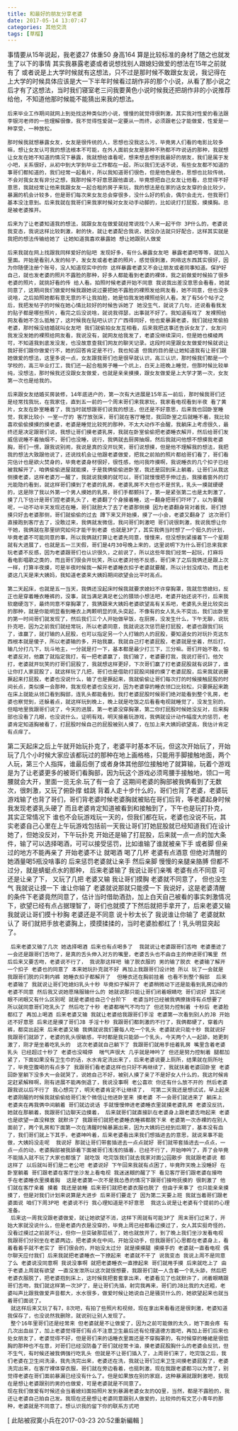 ```yaml
---
title: 和最好的朋友分享老婆
date: 2017-05-14 13:07:47
categories: 其他交流
tags: [草榴]
---
```

事情要从15年说起，我老婆27 体重50 身高164 算是比较标准的身材了随之也就发生了以下的事情
其实我暴露老婆或者说想找别人跟媳妇做爱的想法在15年之前就有了 或者说是上大学时候就有这想法，只不过是那时候不敢跟女友说，我记得在上大学的时候具体应该是大一下半年时候看过胡作非的那个小说，从看了那小说之后才有了这想法，当时我们寝室老三问我要黄色小说时候我还把胡作非的小说推荐给他，不知道他那时候能不能猜出来我的想法。

    后来毕业工作期间就网上到处找这种类似的小说，慢慢的就觉得很刺激，其实我对性爱的看法跟李银河老师的一些理解很像，我不觉得性爱就一定要从一而终，必须跟老公才能做爱，性爱是一种享受，一种放松，

    那时候我就想暴露女友，女友是很传统的人，思想也没我这么污，毕竟男人们看的电影比较多嘛，想让女友认可我的想法根本不可能，在外人面前女友是那种不熟都不咋说话的那种，我就想让女友在她不知道的情况下暴露，我就想给谁看呢，想来想去想到我最好的朋友，我们是属于发小吧，关系很好，从初中到大学到毕业工作都在一起，所以我们无话不说，有些女友都不知道的事哥们都知道的，我们经常一起看片，所以我知道哥们很色，但是他色是色，思想也比较传统，不会对我女友有非分之想，我那时候不好意思跟他直说，毕竟想把自己女友让他看，总觉得不好意思，我就经常让他来我跟女友一起合租的房子来玩，我的想法是在家的话女友穿的会比较少，暴漏的机会计较多，但是哥们每次来女友总会穿很多，没什么好的机会，偶尔会走光，但我哥们基本没注意到。后来我就在我哥们来我家时候对女友动手动脚的，比如说打打屁股，摸摸胸。总是被老婆推开。

    后来为了让老婆知道我的想法，就跟女友在做爱就经常说找个人来一起干你 3P什么的，老婆说我变态，我说这样比较刺激，射的快，就让老婆配合我说，她没办法就只好配合，这样其实就是我把的想法传输给她了 让她知道我喜欢暴露她 想让她跟别人做爱

    后来我就在网上找跟我同样爱好的贴吧 发现好多，有什么暴露女友吧 暴露老婆吧等等，就加入里面。开始是看别人发的帖子，发女友或者老婆的照片，感觉很刺激，网络这东西其实很好，因为你随便注册个账号，没人知道现实中的你 这样暴露老婆又不会让朋友或者同事知道。保护好自己，就也发老婆的照片不露脸的那种，好多人都能看到老婆的裸体，我之前做爱时候拍了很多老婆的照片，就挑好看的传 给人看。拍照时候老婆开始不同意 我说我出差没意思会看看，她就同意了，这期间我们做爱时候我跟她说过要把她不露脸的裸照发给网友看，她不同意，但也没多说啥，之后拍照她都有意无意的不让我拍脸，她是怕我发她裸照给别人看。发了有56个帖子之后，我把发帖子的时候在她心情比较好的时候告诉她了 她没生气，就说了几句，还说看看我发的贴子都是哪些照片，看完之后没说啥，就说我得瑟，出事就不好了。我知道有戏了 发裸照给网友看她不怎么抵触了，这时候我在贴吧认识了广西得同好，他也爱暴漏老婆，我们就经常偷拍老婆，那时候没结婚就叫女友吧 我们就偷拍女友互相看，后来我把这事还告诉女友了，女友问我发没发她的裸照给网友看，我说没有，就网友给我发了，老婆没继续深问，但是她也模棱两可，不知道我到底发没发，也没故意查我们网友的聊天记录。这段时间里跟女友做爱时候就说让我好哥们跟你做爱行不，她的回答肯定是不行，我也知道 但我的目的是让她知道我有让哥们跟她做爱的想法，这里多说一点，女友跟我哥们也是很早就认识，高三认识，那时候我们都是一个学校的，高三毕业打工，我们还一起合租房子睡一个炕上，白天上班晚上睡觉，但那时候比较单纯，没想法，那时候我还没跟女友做爱，也就是亲亲摸摸，跟女友做爱是上大学才第一次，女友第一次也是给我的。

    后来跟女友结婚买房装修，14年底进户的，第一次有大进展是15年五一前后，那时候我哥们还是经常找我玩，在我家住，直到五一前的一个周末哥们来我家玩，我家看电视看到半夜 看了黄片，女友在卧室睡着了，我当时就想跟哥们说我的想法，但还是不好意思，后来我也回卧室睡觉，我家比较小 一室一厅的 客厅放张床，哥们就在客厅睡觉，我回卧室之后就睡不着，我比较喜欢偷偷摸摸的摸老婆，老婆是睡觉比较死的那种，不太大动作不会醒，我躺床上考虑很久，最终还是决定跟哥们说，我想让哥们摸老婆乳房，我就在卧室偷偷把老婆睡衣解开，然后给哥们发威信说睡不着抽烟不，哥们也没睡，说行，我俩就去厨房抽烟，然后我就问他想不想摸我老婆胸，哥们一愣，跟我说别闹，我说是真的没开玩笑，哥们说想摸，但是他不理解我的想法，我把我的想法大致跟他说了，还说找机会让他跟老婆做爱，把我之前拍的照片都给哥们看了，哥们看完估计也是欲火焚身的，毕竟老婆身材很好，很性感，他问我咋摸啊，我说睡衣的几个扣子已经被我解开了，咱俩偷偷进屋就能摸，于是我俩偷偷进卧室，我还是回到床上躺着，让哥们从我这侧摸老婆，这样老婆万一醒了，我就说我摸的就可以，哥们就慢慢把手伸过去，我接着窗外的灯光能隐约看到，就这样哥们摸到了老婆的乳房，老婆乳房不大但也不是贫乳，乳头一摸就硬硬的，这是除了我以外第一个男人摸她的乳房，哥们手都颤抖了，第一是紧张第二也是太刺激了，摸了几下估计是哥们捏老婆乳头了，老婆翻了个身接着睡，这一翻身把哥们吓坏了，以为要醒呢，一动不动半天发现还在睡，哥们就胆大了去了老婆那侧摸 因为老婆翻身背对着我，哥们想摸只好去老婆那侧，哥们就偷偷的过去 蹲下来又开始摸，摸了一小会，老婆又翻身了 这次哥们直接跑到客厅去了，没敢过来，我俩就发微信，我问哥们刺激吧 哥们说很刺激，我说我想让你干她，我俩就在那里研究如何才能干到老婆 也就是3P了，其实我俩当时想了一个挺久的计划，毕竟老婆不可能同意的事，所以我俩就打算让老婆先同意，慢慢来，但没想到紧接着下一个星期就有大进展了，也就是五一三天假，哥们是4月30号晚上来的，这里说明下为什么哥们总来我家玩老婆不反感，因为老婆跟哥们也认识很久，之前说了，所以这些年我们经常一起玩，打麻将 看电影唱歌之类的，而且哥们很会开玩笑，所以老婆对他不反感，哥们来了之后我俩还是跟上次一样，打算半夜摸，可是半夜时候我一解开老婆睡衣扣子老婆就要醒，所以计划没成功，而且老婆这几天是来大姨妈，我知道老婆来大姨妈期间欲望会比平时高点。

    第二天起床，也就是五一当天，我俩还没起床时候我就要求媳妇不许穿胸罩，我就忽悠媳妇，反正也是穿着睡衣睡裤的，没事，就当满足满足老公的猥琐小想法吧，老婆开始还说不行，后来我软磨硬泡下，最终同意不穿胸罩了，我猜跟来大姨妈老婆欲望高有关系吧，老婆乳头是比较突出的那种，就是你能明显看到睡衣上两颗明显的乳头突起，不像有的女人乳头不突出，我们出卧室的第一时间哥们就发现了，然后我们三个人开始做早饭，在厨房，没发生什么，下午无聊，说玩扑克吧，因为之前我们就经常玩，所以老婆同意，我就说这次惩罚是打屁股，老婆也跟我们玩了，谁赢了，就打输的人屁股，也可以指定另一个人打输的人的屁股，要知道女的对玩扑克这东西根本就是傻子，所以老婆输的多，开始我赢，我就自己打老婆屁股，老婆就是坐着，然后打，输几分打几下，玩斗地主，一分就是打一下，基本都是最少打三下，三分嘛。哥们开始不敢，怕老婆反对，他赢了就指定我打，有一把老婆赢了，我们输了，老婆要打我，我说打哥们，他欠打，老婆就开玩笑的打哥们屁股了，我就想这样更好，下次哥们赢了打老婆屁股就有说辞了，谁让你打人家屁股了，就这样玩了几把，哥们也是借助打屁股间接的摸了老婆屁股，后来我就说要撅起来打屁股，老婆也没说什么，输了也是撅起来，我就偷偷让哥们每次打的时候接触屁股的时间长点，类似摸一会那种，我发现老婆也没反对，因为老婆穿的睡衣领口比较松，只要撅起来跪在床上就能从领口看到胸部，连乳头都能看到，我打老婆屁股时候哥们绝对能看到整个乳房，老婆也察觉到，还躲着点，就这样玩到晚上，晚上就是吃饭之后看看电视就睡觉了，没发生别的，但暗地里我跟哥们说了，今天的进展，第一老婆没穿胸罩，第二你打屁股时候她没反对，后来胸部也没看了几眼，也没说什么，证明有戏，明天接着玩游戏，我俩就设计动作幅度大的惩罚，老婆肯定知道胸被看了，打屁股时候自己的屁股被别人摸了，在加上来大姨妈欲望高，我估计肯定有点痒了。

   第二天起床之后上午就开始玩扑克了，老婆平时基本不玩，但这次开始玩了，开始玩了几个小时候大家应该都玩过的那种在地上画格格，只能用手脚接触地面，两个人玩，第三个人指挥，谁最后倒了或者身体其他部位接触地了就算输，玩着个游戏是为了让老婆更多的被哥们看胸部，因为玩这个游戏必须弯腰手接触地，领口一弯腰就会大开，里面一览无余.玩了有一会了 这期间老婆的胸部被我俩看到了无数次，很刺激，又玩了俯卧撑 蛙跳 背着人走十步什么的，哥们也背了老婆，老婆玩游戏输了也背了哥们，哥们背老婆时候老婆胸就被贴在哥们后背，等老婆起身时候我发现老婆乳头硬了 而且老婆肯定知道被看到和接触到了，下午也是玩打扑克，其实正常情况下 谁也不会玩游戏玩一天的，但我们都在玩，老婆也没说不玩，其实老婆自己心里在上午玩游戏包括前一天我让哥们打她屁股就已经知道我们在设计她了，但她没反对，下午玩扑克 开始还是输了打屁股，后来就一点一点的加大条件，输了可以选择喝酒，可可以接受惩罚，比如谁输了谁就被亲下手 或者脚  但亲过的地方不能再亲了 开始老婆不让 就喝酒 喝了几杯 老婆有点酒意 但绝对清醒的 她酒量喝5瓶没啥事的 后来惩罚老婆就让亲手 然后亲脚 慢慢的亲腿亲胳膊 但都不过分，就是蜻蜓点水的那种， 后来老婆输了 我说让哥们亲嘴 老婆有点不同意 可还是让亲了下， 又玩了几把 老婆又输 我让哥们摸胸 老婆就不同意了， 但也没生气  我就说让摸一下  谁让你输了 老婆就说那就只能摸一下 我说好，这是老婆清醒的条件下老婆竟然同意了，估计当时借助酒劲，加上白天自己被看的事实刺激情况下，欲望已经有点占据理智了，哥们也就摸了下然后就把手拿开了，后来老婆又输 我就说让哥们摸十秒胸 老婆还是不同意 说十秒太长了 我说谁让你输了 老婆就默认了 哥们就把手放老婆胸上，摸摸揉揉的，当时老婆脸都红了！乳头明显突起了。

     后来老婆又输了几次 她选择喝酒 后来也有点喝多了  我就说让老婆跟哥们舌吻 老婆墨迹了一会还是跟哥们舌吻了，是真的舌头伸入对方的嘴里，老婆舌头也不由自主的伸进哥们嘴里 然后后来又要舌吻，老婆说不行了， 我说那这样吧 输了脱衣服的 男的输了脱衣 老婆输了解开一个扣子 老婆也的同意了 本来她玩扑克就不好 再加上我跟哥们设计她 所以 玩了一会就是 我跟哥们脱的只剩内裤 她睡衣扣子都解开了  但睡衣还在胸前挂着 也看不到整个胸部  后来老婆输了 我就说让哥们吃媳妇乳头十秒 毕竟扣子解开了 老婆稍微动下还是能看到乳房边缘的 老婆不同意 然后我又说她愿赌服输什么的 她就说那只能让哥们闭着眼睛吃 哥们说好 其实闭眼不闭眼又有什么区别呢 就是老婆给自己个台阶下  老婆当时已经被我俩撩拨得有点想要了 所以就同意哥们吃乳头了 然后吃了十秒 老婆都喘气不均匀了 但还努力控制着 十秒后 老婆脸都红了 再加上喝酒 后来老婆又输 我就让老婆给我跟哥们手淫 老婆第一次看到别人的JB 开始还不好意思 后来还是摸了哥们JB 手淫十秒 我跟哥们都刺激的不行了，我俩都硬了，穿着内裤，都突出起来 后来老婆又输 我俩就说我们要每人吃一个乳头 老婆就说只能十秒 我就说好 我跟哥们就舔了，老婆的乳头很敏感，平时都是我只能舔一个乳头，今天两个人一起舔，她更刺激了，刚才是坐着吃乳头的  这次老婆就自己躺下了 我跟哥们就用手扭着乳房 嘴里含着老婆乳头 已经超过十秒了 老婆也没喊停  喘气声很大 几乎就是呻吟了 但还是努力控制着 腿都加紧了，下面如果没有卫生巾的话，水水肯定流出来了，后来老婆说要上厕所，结果就在厕所吐了，毕竟空腹喝的有点多了 我跟哥们看老婆这样也只好不再继续了，我就扶着老婆回卧室 老婆回卧室躺下没多大一会就哭了，说她自己不好，被别人摸了亲了不是好女人什么的，我这时候肯定赶紧解释啊，刚有进展不能再倒退了，我说没事啊 老公喜欢 你还有什么放不开的 然后老婆跟我说以后不行了 我心想完了，明天老婆肯定不让继续了， 可第二天我还是想试试，早上起来 老婆刚醒的时候我就偷偷给哥们发个微信让他进卧室来 摸老婆 不一会哥们就进来了 躺床上 老婆夹在再我俩中间躺着 哥们就边说话 手就慢慢伸进老婆睡衣里就摸老婆乳房 老婆没反抗，她就在那躺着，我跟哥们边聊天边摸着， 后来就哥们就直接趴在老婆身上跟老婆舌吻起来 老婆也是欲望一直没释放 就默许了 我跟哥们就把老婆睡衣睡裤都脱下来 老婆第一次赤裸的在别人面前了，两个乳房和下面第一次在清醒时候暴漏出来，因为大姨妈已经到后期了，基本没有血了，我们哥们就上下其手，老婆呻吟着，后来老婆看出来我们想插进去的意思，就说来事不能做，大姨妈没走呢  我说好 那就让哥们带套插进去一点点就好 哥们就带套插进去一点点，一点一点的动，老婆胸部被我舔着下面被哥们浅浅的插着，已经不行了，开始呻吟了，弄了会毕竟不能插入就不玩了大家也都饿了 就吃饭 吃完饭我们就去我家对面公园散步 我就跟老婆说 都这样了 以后就叫哥们是二老公吧 老婆说好 下午回来我就有点困了，毕竟昨天晚上没睡好 在卧室躺着 哥们跟老婆在客厅坐沙发上看电视 我迷迷糊的醒了下 看见客厅哥们跟老婆在接吻 手在老婆睡衣里摸着胸  这是老婆第一次不是我怂恿的情况下跟哥们接吻抚摸的 很刺激了 他们就在客厅亲着 摸着 我还是装睡 后来哥们就把老婆衣服也脱了 但由于来事了 也只能亲亲摸摸了，但是对我们计划来说算是大进步 后来哥们要走了 因为第二天要上班 我就当着哥们跟老婆面说 咱们下周3P吧 老婆说不行 我心理知道是不好意思  我这么说是让老婆有个提前的心理准备。
     后来这一周我没跟老婆做爱，就让她欲望不消，这样下周就有可能3P了 周末哥们过来了，开始大家就没说什么，但是老婆内衣是没穿的，毕竟上周已经都看过摸过了，女人其实挺奇怪的，没看过摸过之前就不让，但你一旦突破那层纸了，她也就放开了，到了晚上我们坐沙发看电视 我跟哥们分别坐在老婆两边，把老婆夹在中间，开始没动手，但我跟哥们心思都在老婆身上，看着看着手就不老实了 哥们很会的，开始没太过分 就是摸摸腿 摸摸手的 老婆就一直看电视 偶尔聊天应付我们 后来我就把老婆睡衣一下撩起来 老婆就不干了 说我变态 我说上周不是同意了么 老婆说没同意啊 我说没事啊 就把老婆睡衣一直撩起来 哥们就用手摸 后来就吃上了 由于老婆上周就有欲望 一直没发泄所以这次就很想要，我跟哥们就一人含着一个乳头舔，然后把老婆衣服脱了，把老婆抱到床上，这时候我把套套拿出来，老婆看见了也就默许了，闭着眼睛跟哥们舌吻，我们就这样第一次3P了，是让哥们先插，射完我再来，哥们的JB比我的大还粗，老婆叫声比跟我做爱声音都大，水水很多，做爱时候让她说自己是骚货什么的，她欲望起来也就当着哥们面说了。
     就这样后来又玩了有7，8次吧，有拍了些照片和视频，现在拿出来看看还是很刺激，老婆知道我保存了，也没说然我删除，就说别让别人发现了。
     整个16年里哥们还是经常来 但老婆就是不让做爱了，因为之前可能做的太久，她下面会疼 有几次出血丝了，加上老婆觉得哥们有点不注意卫生最后还有伦理道德方面吧，再加上哥们后来也处女朋友了，老婆觉得不好，但是哥们来的话睡衣里面还是不穿胸罩的，有时候穿的睡裙是很低胸的那种也不在意，对哥们已经没防备了哥们就经常卡油，摸老婆屁股胸什么的老婆会反抗，但不生气，有时候还被我俩强行吃乳头 但就是不让哥们插入了，上周哥们来了，吃完饭之后，我们老婆在卫生间洗澡，我先洗完出来，老婆还在洗，我就让哥们过来卫生间摸老婆屁股了，老婆洗完出来，在客厅裸体穿衣服，哥们就在旁边看着，也挺刺激，现在我跟老婆都习以为常了，别觉得老婆在哥们面前暴漏已经没有什么了。但是如果放在别的家庭，这种暴漏就跟刺激吧，我现在是想让老婆跟别的男的也做爱，可是老婆就是不同意了。
    现在我们做爱有时候还会当着媳妇面拍照片发到暴漏老婆女友的QQ里，当然，都是不露脸的，我还让老婆自己拍自己发。我现在还是想让老婆同意跟别人做爱的，比较帅的有文艺小青年的那种，老婆就是不同意了。想认识我的留下你的联系方式吧


[ 此貼被寂寞小兵在2017-03-23 20:52重新編輯 ]